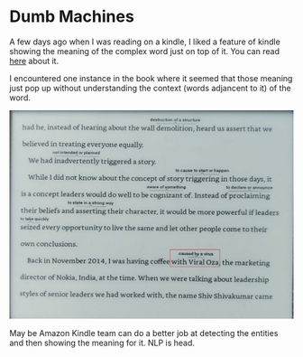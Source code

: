 # Dumb Machines

A few days ago when I was reading on a kindle, I liked a feature of kindle showing the meaning of the complex word just on top of it. 
You can read [here](https://pranayvasani.github.io/2021/01/01/ReadingOnAmazonKindle.html) about it. 

I encountered one instance in the book where it seemed that those meaning just pop up without understanding the context (words adjancent to it) of the word. 

![Viral](https://github.com/pranayvasani/pranayvasani.github.io/blob/master/images/viral.png)

May be Amazon Kindle team can do a better job at detecting the entities and then showing the meaning for it.
NLP is head.
